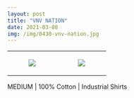 ```yaml
---
layout: post
title: "VNV NATION"
date: 2021-03-08
img: /img/0430-vnv-nation.jpg
---
```




<table style="width:100%;"><tr><td style="vertical-align:top;">
      <figure class="tmblr-full" data-orig-height="2048" data-orig-width="1365" data-orig-src="https://concertshirts.netlify.app/shirts/0430/0430-01.jpg"><img src="https://64.media.tumblr.com/16a507640c6bd12d814678060a22e6c3/35b935b3d2264f27-74/s540x810/8969fa1f4b8d8348db917b3446292b1d707889b4.jpg" data-orig-height="2048" data-orig-width="1365" data-orig-src="https://concertshirts.netlify.app/shirts/0430/0430-01.jpg"/></figure></td>
    <td style="vertical-align:top;">
      <figure class="tmblr-full" data-orig-height="2048" data-orig-width="1365" data-orig-src="https://concertshirts.netlify.app/shirts/0430/0430-02.jpg"><img src="https://64.media.tumblr.com/5386f709d3f7a8aaddfc5e5cbd828412/35b935b3d2264f27-0b/s540x810/2add10d53f081612596b8250cb4dff818185dd03.jpg" data-orig-height="2048" data-orig-width="1365" data-orig-src="https://concertshirts.netlify.app/shirts/0430/0430-02.jpg"/></figure></td>
  </tr></table><p>
  MEDIUM | 100% Cotton | Industrial Shirts
</p>
